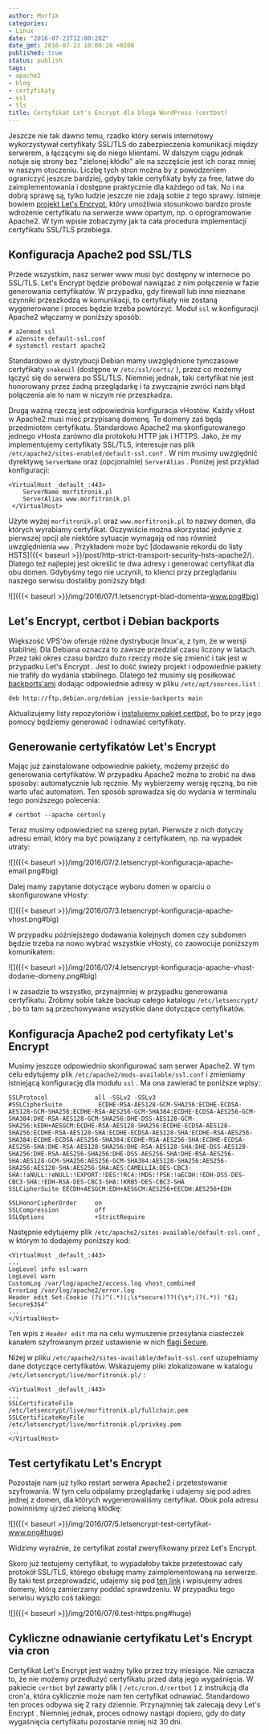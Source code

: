 ```yaml
---
author: Morfik
categories:
- Linux
date: "2016-07-23T12:00:28Z"
date_gmt: 2016-07-23 10:00:28 +0200
published: true
status: publish
tags:
- apache2
- blog
- certyfikaty
- ssl
- tls
title: Certyfikat Let's Encrypt dla bloga WordPress (certbot)
---
```


Jeszcze nie tak dawno temu, rzadko który serwis internetowy wykorzystywał certyfikaty SSL/TLS do
zabezpieczenia komunikacji między serwerem, a łączącymi się do niego klientami. W dalszym ciągu
jednak notuje się strony bez "zielonej kłódki" ale na szczęście jest ich coraz mniej w naszym
otoczeniu. Liczbę tych stron można by z powodzeniem ograniczyć jeszcze bardziej, gdyby takie
certyfikaty były za free, łatwe do zaimplementowania i dostępne praktycznie dla każdego od tak. No i
na dobrą sprawę są, tylko ludzie jeszcze nie zdają sobie z tego sprawy. Istnieje bowiem [projekt
Let's Encrypt](https://letsencrypt.org/), który umożliwia stosunkowo bardzo proste wdrożenie
certyfikatu na serwerze www opartym, np. o oprogramowanie Apache2. W tym wpisie zobaczymy jak ta
cała procedura implementacji certyfikatu SSL/TLS przebiega.

<!--more-->
## Konfiguracja Apache2 pod SSL/TLS

Przede wszystkim, nasz serwer www musi być dostępny w internecie po SSL/TLS. Let's Encrypt będzie
próbował nawiązać z nim połączenie w fazie generowania certyfikatów. W przypadku, gdy firewall lub
inne nieznane czynniki przeszkodzą w komunikacji, to certyfikaty nie zostaną wygenerowane i proces
będzie trzeba powtórzyć. Moduł `ssl` w konfiguracji Apache2 włączamy w poniższy sposób:

    # a2enmod ssl
    # a2ensite default-ssl.conf
    # systemctl restart apache2

Standardowo w dystrybucji Debian mamy uwzględnione tymczasowe certyfikaty `snakeoil` (dostępne w
`/etc/ssl/certs/` ), przez co możemy łączyć się do serwera po SSL/TLS. Niemniej jednak, taki
certyfikat nie jest honorowany przez żadną przeglądarkę i ta zwyczajnie zwróci nam błąd połączenia
ale to nam w niczym nie przeszkadza.

Drugą ważną rzeczą jest odpowiednia konfiguracja vHostów. Każdy vHost w Apache2 musi mieć przypisaną
domenę. Te domeny zaś będą przedmiotem certyfikatu. Standardowo Apache2 ma skonfigurowanego jednego
vHosta zarówno dla protokołu HTTP jak i HTTPS. Jako, że my implementujemy certyfikaty SSL/TLS,
interesuje nas plik `/etc/apache2/sites-enabled/default-ssl.conf` . W nim musimy uwzględnić
dyrektywę `ServerName` oraz (opcjonalnie) `ServerAlias` . Poniżej jest przykład konfiguracji:

    <VirtualHost _default_:443>
        ServerName morfitronik.pl
        ServerAlias www.morfitronik.pl
     </VirtualHost>

Użyte wyżej `morfitronik.pl` oraz `www.morfitronik.pl` to nazwy domen, dla których wyrabiamy
certyfikat. Oczywiście można skorzystać jedynie z pierwszej opcji ale niektóre sytuacje wymagają od
nas również uwzględnienia `www` . Przykładem może być [dodawanie rekordu do listy
HSTS]({{< baseurl >}}/post/http-strict-transport-security-hsts-apache2/). Dlatego też najlepiej
jest określić te dwa adresy i generować certyfikat dla obu domen. Gdybyśmy tego nie uczynili, to
klienci przy przeglądaniu naszego serwisu dostaliby poniższy błąd:

![]({{< baseurl >}}/img/2016/07/1.letsencrypt-blad-domenta-www.png#big)

## Let's Encrypt, certbot i Debian backports

Większość VPS'ów oferuje różne dystrybucje linux'a, z tym, że w wersji stabilnej. Dla Debiana
oznacza to zawsze przedział czasu liczony w latach. Przez taki okres czasu bardzo dużo rzeczy może
się zmienić i tak jest w przypadku Let's Encrypt . Jest to dość świeży projekt i odpowiednie pakiety
nie trafiły do wydania stabilnego. Dlatego też musimy się posiłkować
[backports'ami](https://backports.debian.org/) dodając odpowiednie adresy w pliku
`/etc/apt/sources.list` :

    deb http://ftp.debian.org/debian jessie-backports main

Aktualizujemy listy repozytoriów i [instalujemy pakiet
certbot](https://certbot.eff.org/#debianjessie-apache), bo to przy jego pomocy będziemy generować i
odnawiać certyfikaty.

## Generowanie certyfikatów Let's Encrypt

Mając już zainstalowane odpowiednie pakiety, możemy przejść do generowania certyfikatów. W przypadku
Apache2 można to zrobić na dwa sposoby: automatycznie lub ręcznie. My wybierzemy wersję ręczną, bo
nie warto ufać automatom. Ten sposób sprowadza się do wydania w terminalu tego poniższego polecenia:

    # certbot --apache certonly

Teraz musimy odpowiedzieć na szereg pytań. Pierwsze z nich dotyczy adresu email, który ma być
powiązany z certyfikatem, np. na wypadek utraty:

![]({{< baseurl >}}/img/2016/07/2.letsencrypt-konfiguracja-apache-email.png#big)

Dalej mamy zapytanie dotyczące wyboru domen w oparciu o skonfigurowane vHosty:

![]({{< baseurl >}}/img/2016/07/3.letsencrypt-konfiguracja-apache-vhost.png#big)

W przypadku późniejszego dodawania kolejnych domen czy subdomen będzie trzeba na nowo wybrać
wszystkie vHosty, co zaowocuje poniższym komunikatem:

![]({{< baseurl >}}/img/2016/07/4.letsencrypt-konfiguracja-apache-vhost-dodanie-domeny.png#big)

I w zasadzie to wszystko, przynajmniej w przypadku generowania certyfikatu. Zróbmy sobie także
backup całego katalogu `/etc/letsencrypt/` , bo to tam są przechowywane wszystkie dane dotyczące
certyfikatów.

## Konfiguracja Apache2 pod certyfikaty Let's Encrypt

Musimy jeszcze odpowiednio skonfigurować sam serwer Apache2. W tym celu edytujemy plik
`/etc/apache2/mods-available/ssl.conf` i zmieniamy istniejącą konfigurację dla modułu `ssl` . Ma ona
zawierać te poniższe wpisy:

    SSLProtocol             all -SSLv2 -SSLv3
    #SSLCipherSuite          ECDHE-RSA-AES128-GCM-SHA256:ECDHE-ECDSA-AES128-GCM-SHA256:ECDHE-RSA-AES256-GCM-SHA384:ECDHE-ECDSA-AES256-GCM-SHA384:DHE-RSA-AES128-GCM-SHA256:DHE-DSS-AES128-GCM-SHA256:kEDH+AESGCM:ECDHE-RSA-AES128-SHA256:ECDHE-ECDSA-AES128-SHA256:ECDHE-RSA-AES128-SHA:ECDHE-ECDSA-AES128-SHA:ECDHE-RSA-AES256-SHA384:ECDHE-ECDSA-AES256-SHA384:ECDHE-RSA-AES256-SHA:ECDHE-ECDSA-AES256-SHA:DHE-RSA-AES128-SHA256:DHE-RSA-AES128-SHA:DHE-DSS-AES128-SHA256:DHE-RSA-AES256-SHA256:DHE-DSS-AES256-SHA:DHE-RSA-AES256-SHA:AES128-GCM-SHA256:AES256-GCM-SHA384:AES128-SHA256:AES256-SHA256:AES128-SHA:AES256-SHA:AES:CAMELLIA:DES-CBC3-SHA:!aNULL:!eNULL:!EXPORT:!DES:!RC4:!MD5:!PSK:!aECDH:!EDH-DSS-DES-CBC3-SHA:!EDH-RSA-DES-CBC3-SHA:!KRB5-DES-CBC3-SHA
    SSLCipherSuite EECDH+AESGCM:EDH+AESGCM:AES256+EECDH:AES256+EDH

    SSLHonorCipherOrder     on
    SSLCompression          off
    SSLOptions              +StrictRequire

Następnie edytujemy plik `/etc/apache2/sites-available/default-ssl.conf` , w którym to dodajemy
poniższy kod:

    <VirtualHost _default_:443>
    ...
    LogLevel info ssl:warn
    LogLevel warn
    CustomLog /var/log/apache2/access.log vhost_combined
    ErrorLog /var/log/apache2/error.log
    Header edit Set-Cookie (?i)^(.*)(;\s*secure)??((\s*;)?(.*)) "$1; Secure$3$4"
    ...
    </VirtualHost>

Ten wpis z `Header edit` ma na celu wymuszenie przesyłania ciasteczek kanałem szyfrowanym przez
ustawienie w nich [flagi Secure](https://www.owasp.org/index.php/SecureFlag).

Niżej w pliku `/etc/apache2/sites-available/default-ssl.conf` uzupełniamy dane dotyczące
certyfikatów. Wskazujemy pliki zlokalizowane w katalogu `/etc/letsencrypt/live/morfitronik.pl/` :

    <VirtualHost _default_:443>
    ...
    SSLCertificateFile          /etc/letsencrypt/live/morfitronik.pl/fullchain.pem
    SSLCertificateKeyFile       /etc/letsencrypt/live/morfitronik.pl/privkey.pem
    ...
    </VirtualHost>

## Test certyfikatu Let's Encrypt

Pozostaje nam już tylko restart serwera Apache2 i przetestowanie szyfrowania. W tym celu odpalamy
przeglądarkę i udajemy się pod adres jednej z domen, dla których wygenerowaliśmy certyfikat. Obok
pola adresu powinniśmy ujrzeć zieloną kłódkę:

![]({{< baseurl >}}/img/2016/07/5.letsencrypt-test-certyfikat-www.png#huge)

Widzimy wyraźnie, że certyfikat został zweryfikowany przez Let's Encrypt.

Skoro już testujemy certyfikat, to wypadałoby także przetestować cały protokół SSL/TLS, którego
obsługę mamy zaimplementowaną na serwerze. By taki test przeprowadzić, udajemy się pod [ten
link](https://www.ssllabs.com/ssltest/index.html) i wpisujemy adres domeny, którą zamierzamy poddać
sprawdzeniu. W przypadku tego serwisu wyszło coś takiego:

![]({{< baseurl >}}/img/2016/07/6.test-https.png#huge)

## Cykliczne odnawianie certyfikatu Let's Encrypt via cron

Certyfikat Let's Encrypt jest ważny tylko przez trzy miesiące. Nie oznacza to, że nie możemy
przedłużyć certyfikatu przed datą jego wygaśnięcia. W pakiecie `certbot` był zawarty plik (
`/etc/cron.d/certbot` ) z instrukcją dla cron'a, która cyklicznie może nam ten certyfikat odnawiać.
Standardowo ten proces odbywa się 2 razy dziennie. Przynajmniej tak zalecają devy Let's Encrypt .
Niemniej jednak, proces odnowy nastąpi dopiero, gdy do daty wygaśnięcia certyfikatu pozostanie mniej
niż 30 dni.
